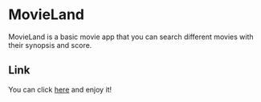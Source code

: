 # MovieLand
MovieLand is a basic movie app that you can search different movies with their synopsis and score.

## Link
You can click [here](https://movieland-database.netlify.app/) and enjoy it!
